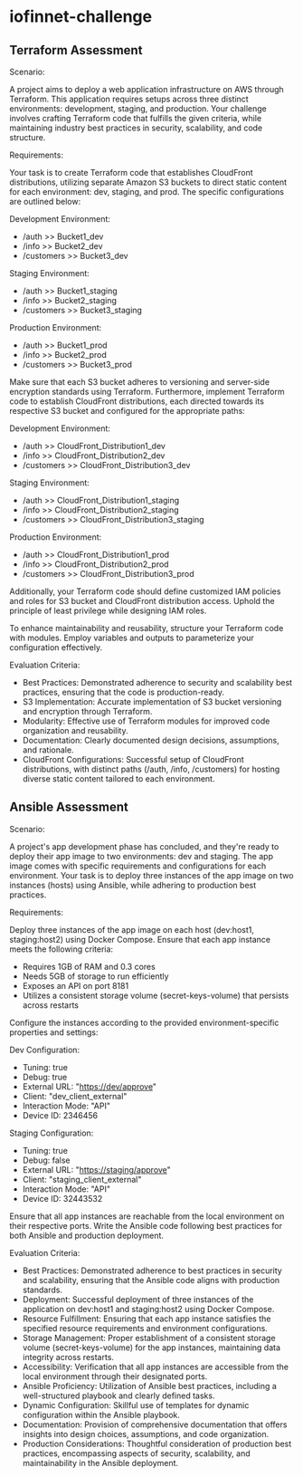 # iofinnet-challenge

## Terraform Assessment

Scenario:

A project aims to deploy a web application infrastructure on AWS through Terraform. This application requires setups across three distinct environments: development, staging, and production. Your challenge involves crafting Terraform code that fulfills the given criteria, while maintaining industry best practices in security, scalability, and code structure.

Requirements:

Your task is to create Terraform code that establishes CloudFront distributions, utilizing separate Amazon S3 buckets to direct static content for each environment: dev, staging, and prod. The specific configurations are outlined below:

Development Environment:

- /auth >> Bucket1_dev
- /info >> Bucket2_dev
- /customers >> Bucket3_dev

Staging Environment:

- /auth >> Bucket1_staging
- /info >> Bucket2_staging
- /customers >> Bucket3_staging

Production Environment:

- /auth >> Bucket1_prod
- /info >> Bucket2_prod
- /customers >> Bucket3_prod

Make sure that each S3 bucket adheres to versioning and server-side encryption standards using Terraform. Furthermore, implement Terraform code to establish CloudFront distributions, each directed towards its respective S3 bucket and configured for the appropriate paths:

Development Environment:

- /auth >> CloudFront_Distribution1_dev
- /info >> CloudFront_Distribution2_dev
- /customers >> CloudFront_Distribution3_dev

Staging Environment:

- /auth >> CloudFront_Distribution1_staging
- /info >> CloudFront_Distribution2_staging
- /customers >> CloudFront_Distribution3_staging

Production Environment:

- /auth >> CloudFront_Distribution1_prod
- /info >> CloudFront_Distribution2_prod
- /customers >> CloudFront_Distribution3_prod

Additionally, your Terraform code should define customized IAM policies and roles for S3 bucket and CloudFront distribution access. Uphold the principle of least privilege while designing IAM roles.

To enhance maintainability and reusability, structure your Terraform code with modules. Employ variables and outputs to parameterize your configuration effectively.

Evaluation Criteria:

- Best Practices: Demonstrated adherence to security and scalability best practices, ensuring that the code is production-ready.
- S3 Implementation: Accurate implementation of S3 bucket versioning and encryption through Terraform.
- Modularity: Effective use of Terraform modules for improved code organization and reusability.
- Documentation: Clearly documented design decisions, assumptions, and rationale.
- CloudFront Configurations: Successful setup of CloudFront distributions, with distinct paths (/auth, /info, /customers) for hosting diverse static content tailored to each environment.

## Ansible Assessment

Scenario:

A project's app development phase has concluded, and they're ready to deploy their app image to two environments: dev and staging. The app image comes with specific requirements and configurations for each environment. Your task is to deploy three instances of the app image on two instances (hosts) using Ansible, while adhering to production best practices.

Requirements:

Deploy three instances of the app image on each host (dev:host1, staging:host2) using Docker Compose.
Ensure that each app instance meets the following criteria:

- Requires 1GB of RAM and 0.3 cores
- Needs 5GB of storage to run efficiently
- Exposes an API on port 8181
- Utilizes a consistent storage volume (secret-keys-volume) that persists across restarts

Configure the instances according to the provided environment-specific properties and settings:

Dev Configuration:

- Tuning: true
- Debug: true
- External URL: "<https://dev/approve>"
- Client: "dev_client_external"
- Interaction Mode: "API"
- Device ID: 2346456

Staging Configuration:

- Tuning: true
- Debug: false
- External URL: "<https://staging/approve>"
- Client: "staging_client_external"
- Interaction Mode: "API"
- Device ID: 32443532

Ensure that all app instances are reachable from the local environment on their respective ports.
Write the Ansible code following best practices for both Ansible and production deployment.

Evaluation Criteria:

- Best Practices: Demonstrated adherence to best practices in security and scalability, ensuring that the Ansible code aligns with production standards.
- Deployment: Successful deployment of three instances of the application on dev:host1 and staging:host2 using Docker Compose.
- Resource Fulfillment: Ensuring that each app instance satisfies the specified resource requirements and environment configurations.
- Storage Management: Proper establishment of a consistent storage volume (secret-keys-volume) for the app instances, maintaining data integrity across restarts.
- Accessibility: Verification that all app instances are accessible from the local environment through their designated ports.
- Ansible Proficiency: Utilization of Ansible best practices, including a well-structured playbook and clearly defined tasks.
- Dynamic Configuration: Skillful use of templates for dynamic configuration within the Ansible playbook.
- Documentation: Provision of comprehensive documentation that offers insights into design choices, assumptions, and code organization.
- Production Considerations: Thoughtful consideration of production best practices, encompassing aspects of security, scalability, and maintainability in the Ansible deployment.
